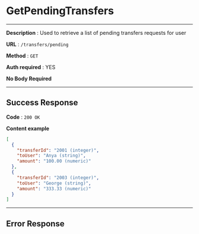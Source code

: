 # GetPendingTransfers

---

**Description** : Used to retrieve a list of pending transfers requests for user

**URL** : `/transfers/pending`

**Method** : `GET`

**Auth required** : YES

**No Body Required**

---

## Success Response

**Code** : `200 OK`

**Content example**
```json
[
  {
    "transferId": "2001 (integer)",
    "toUser": "Anya (string)",
    "amount": "100.00 (numeric)"
  },
  {
    "transferId": "2003 (integer)",
    "toUser": "George (string)",
    "amount": "333.33 (numeric)" 
  }
]
```

---

## Error Response
[//]: # ()
[//]: # (TODO Figure out error Response possibilities)

[//]: # (**Condition** : User does not have sufficient funds to complete transfer)

[//]: # ()
[//]: # (**Code** : `400 BAD REQUEST`)

[//]: # ()
[//]: # (**Content** :)

[//]: # ()
[//]: # (```json)

[//]: # ({)

[//]: # (  "timestamp": "2024-08-10T00:30:19.725+00:00",)

[//]: # (  "status": 400,)

[//]: # (  "error": "Insufficient Funds",)

[//]: # (  "message": "Account does not have sufficient funds to complete this transfer",)

[//]: # (  "path": "/transfer/send")

[//]: # (})

[//]: # (```)
